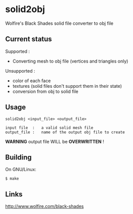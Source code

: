 solid2obj
=========

Wolfire's Black Shades solid file converter to obj file

Current status
--------------

Supported :

* Converting mesh to obj file (vertices and triangles only)

Unsupported :

* color of each face
* textures (solid files don't support them in their state)
* conversion from obj to solid file

Usage
-----

    solid2obj <input_file> <output_file>

    input file  :   a valid solid mesh file
    output_file :   name of the output obj file to create

**WARNING** output file WILL be **OVERWRITTEN** !

Building
--------

On GNU/Linux:

    $ make

Links
-----

http://www.wolfire.com/black-shades
